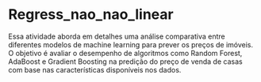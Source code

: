 # Regress_nao_nao_linear
Essa atividade aborda em detalhes uma análise comparativa entre diferentes modelos de machine learning para prever os preços de imóveis. O objetivo é avaliar o desempenho de algoritmos como Random Forest, AdaBoost e Gradient Boosting na predição do preço de venda de casas com base nas características disponíveis nos dados.
